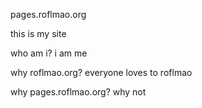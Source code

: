 pages.roflmao.org

this is my site

who am i?
i am me

why roflmao.org?
everyone loves to roflmao

why pages.roflmao.org?
why not
